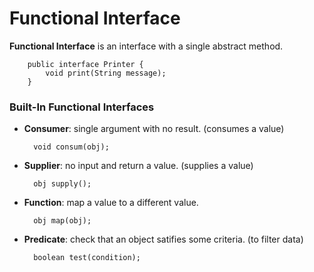 # Functional Interface
**Functional Interface** is an interface with a single abstract method.

        public interface Printer {
            void print(String message);
        }

### Built-In Functional Interfaces

* **Consumer**: single argument with no result. (consumes a value)

        void consum(obj);

* **Supplier**: no input and return a value. (supplies a value)

        obj supply();

* **Function**: map a value to a different value.

        obj map(obj);

* **Predicate**: check that an object satifies some criteria. (to filter data)

        boolean test(condition);

